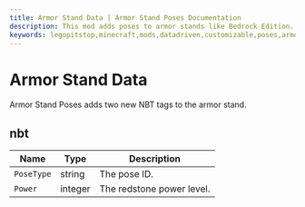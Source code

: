 ```yaml
---
title: Armor Stand Data | Armor Stand Poses Documentation
description: This mod adds poses to armor stands like Bedrock Edition. Redstone is the same as bedrock. You can even create your data-driven poses!
keywords: legopitstop,minecraft,mods,datadriven,customizable,poses,armorstand,datapack,fabricmc,forge,neoforge
---
```


# Armor Stand Data

Armor Stand Poses adds two new NBT tags to the armor stand.

## nbt

| Name       | Type    | Description               |
| ---------- | ------- | ------------------------- |
| `PoseType` | string  | The pose ID.              |
| `Power`    | integer | The redstone power level. |
